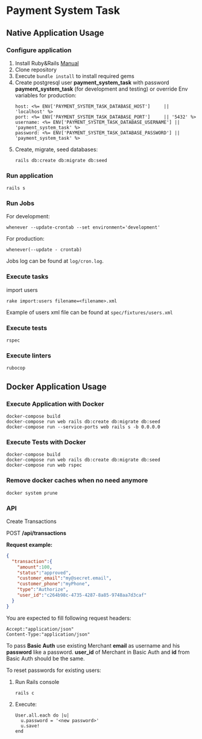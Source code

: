 # Payment System Task

## Native Application Usage

### Configure application
1. Install Ruby&Rails [Manual](https://gorails.com/setup/ubuntu/22.04)
2. Clone repository
3. Execute ``bundle install`` to install required gems
4. Create postgresql user **payment_system_task** with password **payment_system_task** (for development and testing) or override Env variables for production:
    ```
    host: <%= ENV['PAYMENT_SYSTEM_TASK_DATABASE_HOST']     || 'localhost' %>
    port: <%= ENV['PAYMENT_SYSTEM_TASK_DATABASE_PORT']     || '5432' %>
    username: <%= ENV['PAYMENT_SYSTEM_TASK_DATABASE_USERNAME'] || 'payment_system_task' %>
    password: <%= ENV['PAYMENT_SYSTEM_TASK_DATABASE_PASSWORD'] || 'payment_system_task' %>
    ```
5. Create, migrate, seed databases:
    ```
    rails db:create db:migrate db:seed
    ```

### Run application
```
rails s
```

### Run Jobs
For development:
```
whenever --update-crontab --set environment='development'
```

For production:
```
whenever(--update - crontab)
```

Jobs log can be found at ``log/cron.log``.

### Execute tasks

import users
```
rake import:users filename=<filename>.xml
```

Example of users xml file can be found at ``spec/fixtures/users.xml``

### Execute tests
```
rspec
```

### Execute linters
```
rubocop
```

## Docker Application Usage

### Execute Application with Docker
```
docker-compose build
docker-compose run web rails db:create db:migrate db:seed
docker-compose run --service-ports web rails s -b 0.0.0.0
```

### Execute Tests with Docker
```
docker-compose build
docker-compose run web rails db:create db:migrate db:seed
docker-compose run web rspec
```

### Remove docker caches when no need anymore
```
docker system prune
```

### API

Create Transactions

POST **/api/transactions**

**Request example:**

```json
{
  "transaction":{
    "amount":100,
    "status":"approved",
    "customer_email":"my@secret.email",
    "customer_phone":"myPhone",
    "type":"Authorize",
    "user_id":"c264b98c-4735-4287-8a85-9748aa7d3caf"
  }
}
```

You are expected to fill following request headers:
```
Accept:"application/json"
Content-Type:"application/json"
```

   To pass **Basic Auth** use existing Merchant **email** as username and his **password** like a password.
   **user_id** of Merchant in Basic Auth and **id** from Basic Auth should be the same.

To reset passwords for existing users:
1. Run Rails console
    ```
    rails c
    ```
2. Execute:
    ```
    User.all.each do |u|
      u.password = '<new password>'
      u.save!
    end
    ```
